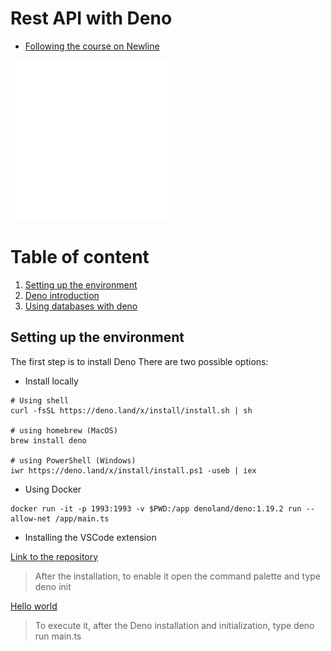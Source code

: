 # Rest API with Deno

- [Following the course on Newline](https://www.newline.co/courses/build-and-deploy-a-rest-api-with-deno/welcome)

![Deno logo](DenoLogo.svg)
# Table of content

1. [Setting up the environment](#setting-up-the-environment)
2. [Deno introduction](/../../tree/deno-introduction/INTRODUCTION.MD)
3. [Using databases with deno](/../../tree/deno-databases/DATABASES.MD)

## Setting up the environment

The first step is to install Deno
There are two possible options:

- Install locally

```
# Using shell 
curl -fsSL https://deno.land/x/install/install.sh | sh

# using homebrew (MacOS)
brew install deno

# using PowerShell (Windows)
iwr https://deno.land/x/install/install.ps1 -useb | iex
```

- Using Docker

```
docker run -it -p 1993:1993 -v $PWD:/app denoland/deno:1.19.2 run --allow-net /app/main.ts
```

- Installing the VSCode extension

[Link to the repository](https://github.com/denoland/vscode_deno)

> After the installation, to enable it open the command palette and type deno init

[Hello world](./main.ts)

> To execute it, after the Deno installation and initialization, type deno run main.ts